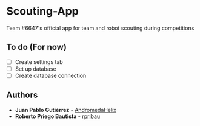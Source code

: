 # Scouting-App
Team #6647's official app for team and robot scouting during competitions

## To do (For now)
* [ ] Create settings tab
* [ ] Set up database 
* [ ] Create database connection

## Authors

* **Juan Pablo Gutiérrez** - [AndromedaHelix](https://github.com/AndromedaHelix)
* **Roberto Priego Bautista** - [rpribau](https://github.com/rpribau)
